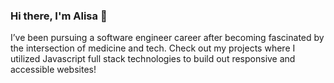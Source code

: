 ### Hi there, I'm Alisa 👋

I’ve been pursuing a software engineer career after becoming fascinated by the intersection of medicine and tech. Check out my projects where I utilized Javascript full stack technologies to build out responsive and accessible websites!

<!--
**alisabondar/alisabondar** is a ✨ _special_ ✨ repository because its `README.md` (this file) appears on your GitHub profile.

Here are some ideas to get you started:

- 🔭 I’m currently working on ...
- 🌱 I’m currently learning ...
- 👯 I’m looking to collaborate on ...
- 🤔 I’m looking for help with ...
- 💬 Ask me about ...
- 📫 How to reach me: ...
- 😄 Pronouns: ...
- ⚡ Fun fact: ...
-->
